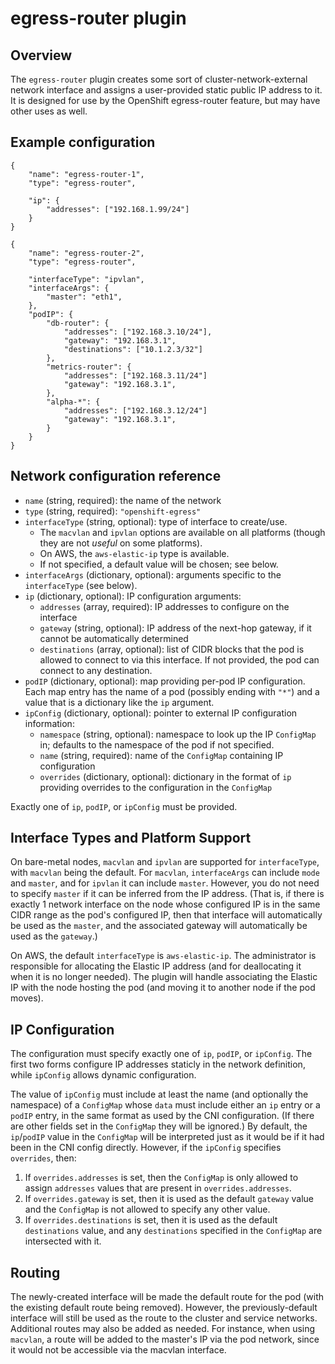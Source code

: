 # egress-router plugin

## Overview

The `egress-router` plugin creates some sort of
cluster-network-external network interface and assigns a user-provided
static public IP address to it. It is designed for use by the
OpenShift egress-router feature, but may have other uses as well.

## Example configuration

```
{
	"name": "egress-router-1",
	"type": "egress-router",

	"ip": {
		"addresses": ["192.168.1.99/24"]
	}
}

{
	"name": "egress-router-2",
	"type": "egress-router",

	"interfaceType": "ipvlan",
	"interfaceArgs": {
		"master": "eth1",
	},
	"podIP": {
		"db-router": {
			"addresses": ["192.168.3.10/24"],
			"gateway": "192.168.3.1",
			"destinations": ["10.1.2.3/32"]
		},
		"metrics-router": {
			"addresses": ["192.168.3.11/24"]
			"gateway": "192.168.3.1",
		},
		"alpha-*": {
			"addresses": ["192.168.3.12/24"]
			"gateway": "192.168.3.1",
		}
	}
}
```

## Network configuration reference

* `name` (string, required): the name of the network
* `type` (string, required): `"openshift-egress"`
* `interfaceType` (string, optional): type of interface to create/use.
  * The `macvlan` and `ipvlan` options are available on all platforms (though they are not *useful* on some platforms).
  * On AWS, the `aws-elastic-ip` type is available.
  * If not specified, a default value will be chosen; see below.
* `interfaceArgs` (dictionary, optional): arguments specific to the `interfaceType` (see below).
* `ip` (dictionary, optional): IP configuration arguments:
  * `addresses` (array, required): IP addresses to configure on the interface
  * `gateway` (string, optional): IP address of the next-hop gateway, if it cannot be automatically determined
  * `destinations` (array, optional): list of CIDR blocks that the pod is allowed to connect to via this interface. If not provided, the pod can connect to any destination.
* `podIP` (dictionary, optional): map providing per-pod IP configuration. Each map entry has the name of a pod (possibly ending with `"*"`) and a value that is a dictionary like the `ip` argument.
* `ipConfig` (dictionary, optional): pointer to external IP configuration information:
  * `namespace` (string, optional): namespace to look up the IP `ConfigMap` in; defaults to the namespace of the pod if not specified.
  * `name` (string, required): name of the `ConfigMap` containing IP configuration
  * `overrides` (dictionary, optional): dictionary in the format of `ip` providing overrides to the configuration in the `ConfigMap`

Exactly one of `ip`, `podIP`, or `ipConfig` must be provided.

## Interface Types and Platform Support

On bare-metal nodes, `macvlan` and `ipvlan` are supported for `interfaceType`, with `macvlan` being the default. For `macvlan`, `interfaceArgs` can include `mode` and `master`, and for `ipvlan` it can include `master`. However, you do not need to specify `master` if it can be inferred from the IP address. (That is, if there is exactly 1 network interface on the node whose configured IP is in the same CIDR range as the pod's configured IP, then that interface will automatically be used as the `master`, and the associated gateway will automatically be used as the `gateway`.)

On AWS, the default `interfaceType` is `aws-elastic-ip`. The administrator is responsible for allocating the Elastic IP address (and for deallocating it when it is no longer needed). The plugin will handle associating the Elastic IP with the node hosting the pod (and moving it to another node if the pod moves).

## IP Configuration

The configuration must specify exactly one of `ip`, `podIP`, or `ipConfig`. The first two forms configure IP addresses staticly in the network definition, while `ipConfig` allows dynamic configuration.

The value of `ipConfig` must include at least the name (and optionally the namespace) of a `ConfigMap` whose `data` must include either an `ip` entry or a `podIP` entry, in the same format as used by the CNI configuration. (If there are other fields set in the `ConfigMap` they will be ignored.) By default, the `ip`/`podIP` value in the `ConfigMap` will be interpreted just as it would be if it had been in the CNI config directly. However, if the `ipConfig` specifies `overrides`, then:

  1. If `overrides.addresses` is set, then the `ConfigMap` is only allowed to assign `addresses` values that are present in `overrides.addresses`.
  2. If `overrides.gateway` is set, then it is used as the default `gateway` value and the `ConfigMap` is not allowed to specify any other value.
  3. If `overrides.destinations` is set, then it is used as the default `destinations` value, and any `destinations` specified in the `ConfigMap` are intersected with it.

## Routing

The newly-created interface will be made the default route for the pod (with the existing default route being removed). However, the previously-default interface will still be used as the route to the cluster and service networks. Additional routes may also be added as needed. For instance, when using `macvlan`, a route will be added to the master's IP via the pod network, since it would not be accessible via the macvlan interface.
